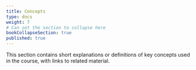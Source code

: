 ```yaml
---
title: Concepts
type: docs
weight: 7
# Can set the section to collapse here
bookCollapseSection: true
published: true
---
```


This section contains short explanations or definitions of key concepts used in the course, with links to related material. 
